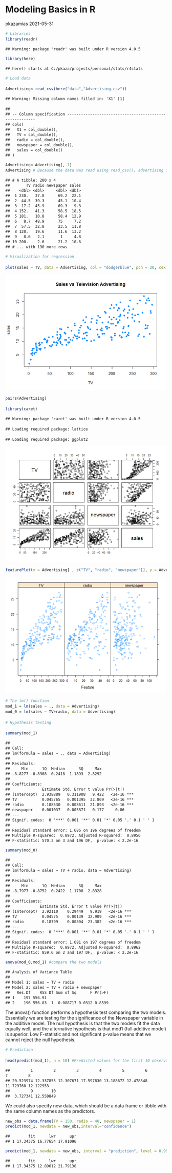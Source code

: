 Modeling Basics in R
================
pkazamias
2021-05-31

``` r
# Libraries 
library(readr)
```

    ## Warning: package 'readr' was built under R version 4.0.5

``` r
library(here)
```

    ## here() starts at C:/pkaza/projects/personal/stats/r4stats

``` r
# Load data

Advertising<-read_csv(here("data","Advertising.csv"))
```

    ## Warning: Missing column names filled in: 'X1' [1]

    ## 
    ## -- Column specification --------------------------------------------------------
    ## cols(
    ##   X1 = col_double(),
    ##   TV = col_double(),
    ##   radio = col_double(),
    ##   newspaper = col_double(),
    ##   sales = col_double()
    ## )

``` r
Advertising<-Advertising[,-1]
Advertising # Because the data was read using read_csv(), advertising is a tibble.
```

    ## # A tibble: 200 x 4
    ##       TV radio newspaper sales
    ##    <dbl> <dbl>     <dbl> <dbl>
    ##  1 230.   37.8      69.2  22.1
    ##  2  44.5  39.3      45.1  10.4
    ##  3  17.2  45.9      69.3   9.3
    ##  4 152.   41.3      58.5  18.5
    ##  5 181.   10.8      58.4  12.9
    ##  6   8.7  48.9      75     7.2
    ##  7  57.5  32.8      23.5  11.8
    ##  8 120.   19.6      11.6  13.2
    ##  9   8.6   2.1       1     4.8
    ## 10 200.    2.6      21.2  10.6
    ## # ... with 190 more rows

``` r
# Visualization for regression

plot(sales ~ TV, data = Advertising, col = "dodgerblue", pch = 20, cex = 1.5,main = "Sales vs Television Advertising")
```

![](script1_files/figure-gfm/unnamed-chunk-1-1.png)<!-- -->

``` r
pairs(Advertising)

library(caret)
```

    ## Warning: package 'caret' was built under R version 4.0.5

    ## Loading required package: lattice

    ## Loading required package: ggplot2

![](script1_files/figure-gfm/unnamed-chunk-1-2.png)<!-- -->

``` r
featurePlot(x = Advertising[ , c("TV", "radio", "newspaper")], y = Advertising$sales)
```

![](script1_files/figure-gfm/unnamed-chunk-1-3.png)<!-- -->

``` r
# The lm() function
mod_1 = lm(sales ~ ., data = Advertising)
mod_0 = lm(sales ~ TV+radio, data = Advertising)

# Hypothesis testing

summary(mod_1)
```

    ## 
    ## Call:
    ## lm(formula = sales ~ ., data = Advertising)
    ## 
    ## Residuals:
    ##     Min      1Q  Median      3Q     Max 
    ## -8.8277 -0.8908  0.2418  1.1893  2.8292 
    ## 
    ## Coefficients:
    ##              Estimate Std. Error t value Pr(>|t|)    
    ## (Intercept)  2.938889   0.311908   9.422   <2e-16 ***
    ## TV           0.045765   0.001395  32.809   <2e-16 ***
    ## radio        0.188530   0.008611  21.893   <2e-16 ***
    ## newspaper   -0.001037   0.005871  -0.177     0.86    
    ## ---
    ## Signif. codes:  0 '***' 0.001 '**' 0.01 '*' 0.05 '.' 0.1 ' ' 1
    ## 
    ## Residual standard error: 1.686 on 196 degrees of freedom
    ## Multiple R-squared:  0.8972, Adjusted R-squared:  0.8956 
    ## F-statistic: 570.3 on 3 and 196 DF,  p-value: < 2.2e-16

``` r
summary(mod_0)
```

    ## 
    ## Call:
    ## lm(formula = sales ~ TV + radio, data = Advertising)
    ## 
    ## Residuals:
    ##     Min      1Q  Median      3Q     Max 
    ## -8.7977 -0.8752  0.2422  1.1708  2.8328 
    ## 
    ## Coefficients:
    ##             Estimate Std. Error t value Pr(>|t|)    
    ## (Intercept)  2.92110    0.29449   9.919   <2e-16 ***
    ## TV           0.04575    0.00139  32.909   <2e-16 ***
    ## radio        0.18799    0.00804  23.382   <2e-16 ***
    ## ---
    ## Signif. codes:  0 '***' 0.001 '**' 0.01 '*' 0.05 '.' 0.1 ' ' 1
    ## 
    ## Residual standard error: 1.681 on 197 degrees of freedom
    ## Multiple R-squared:  0.8972, Adjusted R-squared:  0.8962 
    ## F-statistic: 859.6 on 2 and 197 DF,  p-value: < 2.2e-16

``` r
anova(mod_0,mod_1) #compare the two models
```

    ## Analysis of Variance Table
    ## 
    ## Model 1: sales ~ TV + radio
    ## Model 2: sales ~ TV + radio + newspaper
    ##   Res.Df    RSS Df Sum of Sq      F Pr(>F)
    ## 1    197 556.91                           
    ## 2    196 556.83  1  0.088717 0.0312 0.8599

The anova() function performs a hypothesis test comparing the two
models. Essentially we are testing for the significance of the Newspaper
variable in the additive model. The null hypothesis is that the two
models fit the data equally well, and the alternative hypothesis is that
mod1 (full additive model) is superior. Low F-statistic and not
significant p-value means that we cannot reject the null hypothesis.

``` r
# Prediction

head(predict(mod_1), n = 10) #Predicted values for the first 10 observations based on mod_1
```

    ##         1         2         3         4         5         6         7         8 
    ## 20.523974 12.337855 12.307671 17.597830 13.188672 12.478348 11.729760 12.122953 
    ##         9        10 
    ##  3.727341 12.550849

We could also specify new data, which should be a data frame or tibble
with the same column names as the predictors.

``` r
new_obs = data.frame(TV = 150, radio = 40, newspaper = 1)
predict(mod_1, newdata = new_obs,interval="confidence")
```

    ##        fit      lwr      upr
    ## 1 17.34375 16.77654 17.91096

``` r
predict(mod_1, newdata = new_obs, interval = "prediction", level = 0.99)
```

    ##        fit      lwr      upr
    ## 1 17.34375 12.89612 21.79138
